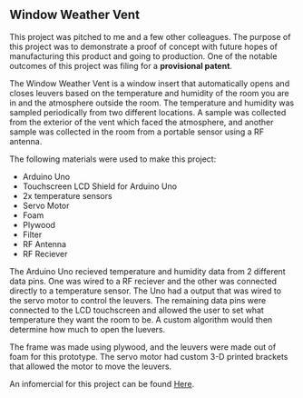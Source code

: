## Window Weather Vent

This project was pitched to me and a few other colleagues. The purpose of this project was to demonstrate a proof of concept with future hopes of manufacturing this product and going to production.
One of the notable outcomes of this project was filing for a **provisional patent**.

The Window Weather Vent is a window insert that automatically opens and closes leuvers based on the temperature and humidity of the room you are in and the atmosphere outside the room. The temperature and humidity was sampled periodically from two different locations. A sample was collected from the exterior of the vent which faced the atmosphere, and another sample was collected in the room from a portable sensor using a RF antenna.

The following materials were used to make this project:
- Arduino Uno
- Touchscreen LCD Shield for Arduino Uno
- 2x temperature sensors
- Servo Motor
- Foam
- Plywood
- Filter
- RF Antenna
- RF Reciever

The Arduino Uno recieved temperature and humidity data from 2 different data pins. One was wired to a RF reciever and the other was connected directly to a temperature sensor. The Uno had a output that was wired to the servo motor to control the leuvers. The remaining data pins were connected to the LCD touchscreen and allowed the user to set what temperature they want the room to be. A custom algorithm would then determine how much to open the luevers.

The frame was made using plywood, and the leuvers were made out of foam for this prototype. The servo motor had custom 3-D printed brackets that allowed the motor to move the leuvers.

An infomercial for this project can be found [Here](https://www.youtube.com/watch?v=iSsPUcMq7kE).
